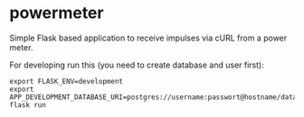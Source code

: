 # powermeter

Simple Flask based application to receive impulses via cURL from a power meter.

For developing run this (you need to create database and user first):

```
export FLASK_ENV=development
export APP_DEVELOPMENT_DATABASE_URI=postgres://username:passwort@hostname/database
flask run
```

